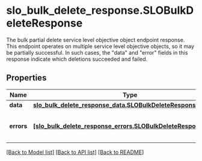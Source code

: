 # slo_bulk_delete_response.SLOBulkDeleteResponse

The bulk partial delete service level objective object endpoint response.  This endpoint operates on multiple service level objective objects, so it may be partially successful. In such cases, the \"data\" and \"error\" fields in this response indicate which deletions succeeded and failed.
## Properties
Name | Type | Description | Notes
------------ | ------------- | ------------- | -------------
**data** | [**slo_bulk_delete_response_data.SLOBulkDeleteResponseData**](SLOBulkDeleteResponseData.md) |  | [optional] 
**errors** | [**[slo_bulk_delete_response_errors.SLOBulkDeleteResponseErrors]**](SLOBulkDeleteResponseErrors.md) | Array of errors object returned. | [optional] 

[[Back to Model list]](../README.md#documentation-for-models) [[Back to API list]](../README.md#documentation-for-api-endpoints) [[Back to README]](../README.md)


